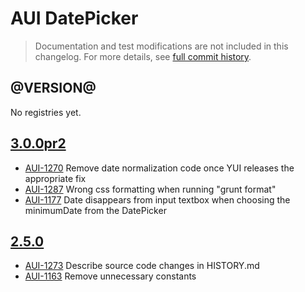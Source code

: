 # AUI DatePicker

> Documentation and test modifications are not included in this changelog. For more details, see [full commit history](https://github.com/liferay/alloy-ui/commits/master/src/aui-datepicker).

## @VERSION@

No registries yet.

## [3.0.0pr2](https://github.com/liferay/alloy-ui/releases/tag/3.0.0pr2)

* [AUI-1270](https://issues.liferay.com/browse/AUI-1270) Remove date normalization code once YUI releases the appropriate fix
* [AUI-1287](https://issues.liferay.com/browse/AUI-1287) Wrong css formatting when running "grunt format"
* [AUI-1177](https://issues.liferay.com/browse/AUI-1177) Date disappears from input textbox when choosing the minimumDate from the DatePicker

## [2.5.0](https://github.com/liferay/alloy-ui/releases/tag/2.5.0)

* [AUI-1273](https://issues.liferay.com/browse/AUI-1273) Describe source code changes in HISTORY.md
* [AUI-1163](https://issues.liferay.com/browse/AUI-1163) Remove unnecessary constants